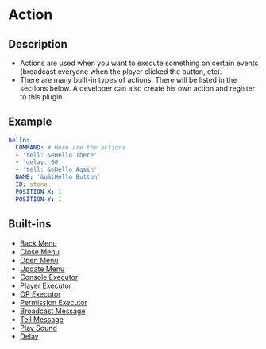 # Action

## Description
* Actions are used when you want to execute something on certain events (broadcast everyone when the player clicked the button, etc).
* There are many built-in types of actions. There will be listed in the sections below. A developer can also create his own action and register to this plugin.

## Example
```yaml
hello:
  COMMAND: # Here are the actions
  - 'tell: &eHello There'
  - 'delay: 60'
  - 'tell: &eHello Again'
  NAME: '&u&lHello Button'
  ID: stone
  POSITION-X: 1
  POSITION-Y: 1
```

## Built-ins
* [Back Menu](./action/back-menu.md)
* [Close Menu](./action/close-menu.md)
* [Open Menu](./action/open-menu.md)
* [Update Menu](./action/update-menu.md)
* [Console Executor](./action/console-executor.md)
* [Player Executor](./action/player-executor.md)
* [OP Executor](./action/op-executor.md)
* [Permission Executor](./action/permission-executor.md)
* [Broadcast Message](./action/broadcast-message.md)
* [Tell Message](./action/tell-message.md)
* [Play Sound](./action/play-sound.md)
* [Delay](./action/delay.md)